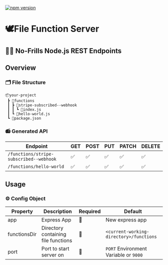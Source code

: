 [![npm version](https://badge.fury.io/js/file-function-server.svg)](https://badge.fury.io/js/file-function-server)

# 🕊File Function Server

## 🙅‍♀️ No-Frills Node.js REST Endpoints

<!-- *So simple a neanderthal could use it*
 <img src="https://media.giphy.com/media/8xsrNAZGhTCW4/source.gif" height="200"/> -->

## Overview

### 🗂 File Structure
```
📦your-project
 ┣ 📂functions
 ┃ ┣ 📂stripe-subscribed--webhook
 ┃ ┃ ┗ 📜index.js
 ┃ ┗ 📜hello-world.js
 ┗ 📜package.json
``` 

### 📻 Generated API

| Endpoint| GET | POST | PUT | PATCH | DELETE |
|---------------------------------------|-----|------|-----|-------|--------|
| `/functions/stripe-subscribed--webhook` | ✅|✅| ✅|✅| ✅|
| `/functions/hello-world` |✅|✅|✅|✅|✅|

<!-- generated with https://www.tablesgenerator.com/markdown_tables# -->

## Usage

### ⚙️ Config Object 
| Property     | Description                         | Required | Default                                 |
|--------------|-------------------------------------|----------|-----------------------------------------|
| app          | Express App                         | 🚫        | New express app                         |
| functionsDir | Directory containing file functions | 🚫        | `<current-working-directory>/functions` |
| port         | Port to start server on             | 🚫        | `PORT` Environment Variable or `9000`   |

<!-- <img height="100" src="https://media.giphy.com/media/l41Yd4OGP1NDJRKdq/giphy.gif"/> -->
